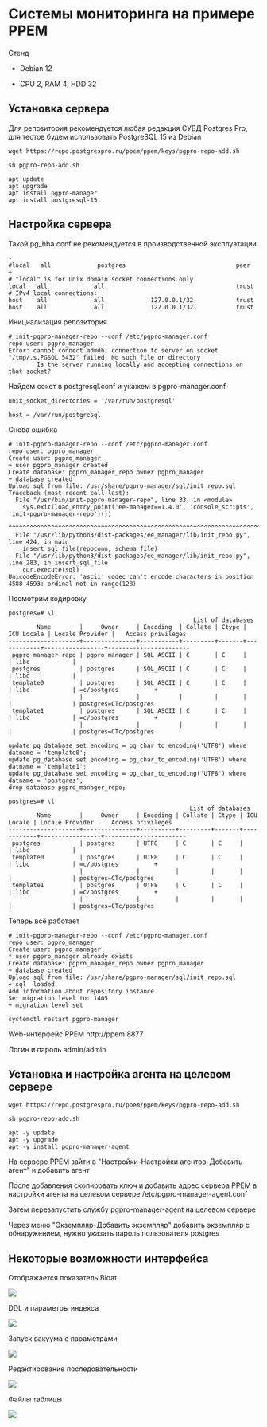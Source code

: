 # Системы мониторинга на примере PPEM

Стенд

- Debian 12

- CPU 2, RAM 4, HDD 32

## Установка сервера

Для репозитория рекомендуется любая редакция СУБД Postgres Pro, для тестов будем использовать PostgreSQL 15 из Debian
```
wget https://repo.postgrespro.ru/ppem/ppem/keys/pgpro-repo-add.sh

sh pgpro-repo-add.sh

apt update
apt upgrade
apt install pgpro-manager
apt install postgresql-15
```

## Настройка сервера

Такой pg_hba.conf не рекомендуется в производственной эксплуатации
```
-
#local   all             postgres                               peer
+
# "local" is for Unix domain socket connections only
local   all             all                                     trust
# IPv4 local connections:
host    all             all             127.0.0.1/32            trust
host    all             all             127.0.0.1/32            trust
```

Инициализация репозитория
```
# init-pgpro-manager-repo --conf /etc/pgpro-manager.conf
repo user: pgpro_manager
Error: cannot connect admdb: connection to server on socket "/tmp/.s.PGSQL.5432" failed: No such file or directory
        Is the server running locally and accepting connections on that socket?
```

Найдем сокет в postgresql.conf и укажем в pgpro-manager.conf
```
unix_socket_directories = '/var/run/postgresql'

host = /var/run/postgresql
```
Снова ошибка
```
# init-pgpro-manager-repo --conf /etc/pgpro-manager.conf
repo user: pgpro_manager
Create user: pgpro_manager
+ user pgpro_manager created
Create database: pgpro_manager_repo owner pgpro_manager
+ database created
Upload sql from file: /usr/share/pgpro-manager/sql/init_repo.sql
Traceback (most recent call last):
  File "/usr/bin/init-pgpro-manager-repo", line 33, in <module>
    sys.exit(load_entry_point('ee-manager==1.4.0', 'console_scripts', 'init-pgpro-manager-repo')())
             ^^^^^^^^^^^^^^^^^^^^^^^^^^^^^^^^^^^^^^^^^^^^^^^^^^^^^^^^^^^^^^^^^^^^^^^^^^^^^^^^^^^^^
  File "/usr/lib/python3/dist-packages/ee_manager/lib/init_repo.py", line 424, in main
    insert_sql_file(repoconn, schema_file)
  File "/usr/lib/python3/dist-packages/ee_manager/lib/init_repo.py", line 283, in insert_sql_file
    cur.execute(sql)
UnicodeEncodeError: 'ascii' codec can't encode characters in position 4588-4593: ordinal not in range(128)
```
Посмотрим кодировку
```
postgres=# \l
                                                    List of databases
        Name        |     Owner     | Encoding  | Collate | Ctype | ICU Locale | Locale Provider |   Access privileges   
--------------------+---------------+-----------+---------+-------+------------+-----------------+-----------------------
 pgpro_manager_repo | pgpro_manager | SQL_ASCII | C       | C     |            | libc            | 
 postgres           | postgres      | SQL_ASCII | C       | C     |            | libc            | 
 template0          | postgres      | SQL_ASCII | C       | C     |            | libc            | =c/postgres          +
                    |               |           |         |       |            |                 | postgres=CTc/postgres
 template1          | postgres      | SQL_ASCII | C       | C     |            | libc            | =c/postgres          +
                    |               |           |         |       |            |                 | postgres=CTc/postgres

update pg_database set encoding = pg_char_to_encoding('UTF8') where datname = 'template0';
update pg_database set encoding = pg_char_to_encoding('UTF8') where datname = 'template1';
update pg_database set encoding = pg_char_to_encoding('UTF8') where datname = 'postgres';
drop database pgpro_manager_repo;

postgres=# \l
                                                   List of databases
        Name        |     Owner     | Encoding | Collate | Ctype | ICU Locale | Locale Provider |   Access privileges   
--------------------+---------------+----------+---------+-------+------------+-----------------+-----------------------
 postgres           | postgres      | UTF8     | C       | C     |            | libc            | 
 template0          | postgres      | UTF8     | C       | C     |            | libc            | =c/postgres          +
                    |               |          |         |       |            |                 | postgres=CTc/postgres
 template1          | postgres      | UTF8     | C       | C     |            | libc            | =c/postgres          +
                    |               |          |         |       |            |                 | postgres=CTc/postgres
```
Теперь всё работает
```
# init-pgpro-manager-repo --conf /etc/pgpro-manager.conf
repo user: pgpro_manager
Create user: pgpro_manager
* user pgpro_manager already exists
Create database: pgpro_manager_repo owner pgpro_manager
+ database created
Upload sql from file: /usr/share/pgpro-manager/sql/init_repo.sql
+ sql  loaded
Add information about repository instance
Set migration level to: 1405
+ migration level set

systemctl restart pgpro-manager
```
Web-интерфейс PPEM http://ppem:8877

Логин и пароль admin/admin

## Установка и настройка агента на целевом сервере

```
wget https://repo.postgrespro.ru/ppem/ppem/keys/pgpro-repo-add.sh

sh pgpro-repo-add.sh

apt -y update
apt -y upgrade
apt -y install pgpro-manager-agent
```
На сервере PPEM зайти в "Настройки-Настройки агентов-Добавить агент" и добавить агент

После добавления скопировать ключ и добавить адрес сервера PPEM в настройки агента на целевом сервере /etc/pgpro-manager-agent.conf

Затем перезапустить службу pgpro-manager-agent на целевом сервере

Через меню "Экземпляр-Добавить экземпляр" добавить экземпляр с обнаружением, нужно указать пароль пользователя postgres

## Некоторые возможности интерфейса

Отображается показатель Bloat

![](img/img1.png)

DDL и параметры индекса

![](img/img2.png)

Запуск вакуума с параметрами

![](img/img3.png)

Редактирование последовательности

![](img/img4.png)

Файлы таблицы

![](img/img5.png)

